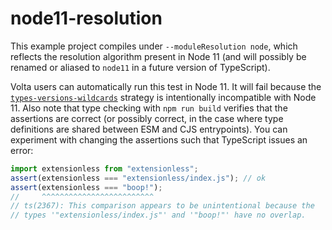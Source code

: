 # node11-resolution

This example project compiles under `--moduleResolution node`, which reflects the resolution algorithm present in Node 11 (and will possibly be renamed or aliased to `node11` in a future version of TypeScript).

Volta users can automatically run this test in Node 11. It will fail because the [`types-versions-wildcards`](../node_modules/types-versions-wildcards) strategy is intentionally incompatible with Node 11. Also note that type checking with `npm run build` verifies that the assertions are correct (or possibly correct, in the case where type definitions are shared between ESM and CJS entrypoints). You can experiment with changing the assertions such that TypeScript issues an error:

```ts
import extensionless from "extensionless";
assert(extensionless === "extensionless/index.js"); // ok
assert(extensionless === "boop!");
//     ^^^^^^^^^^^^^^^^^^^^^^^^^
// ts(2367): This comparison appears to be unintentional because the
// types '"extensionless/index.js"' and '"boop!"' have no overlap.
```
